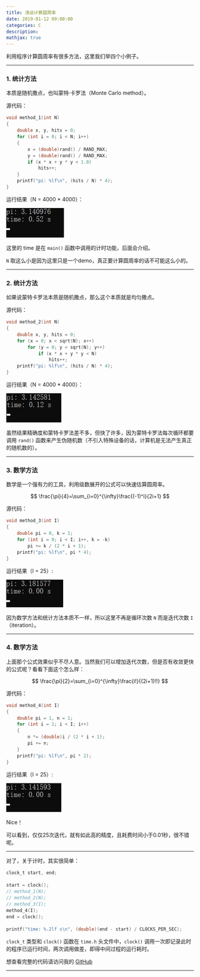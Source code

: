 ```yaml
---
title: 浅谈计算圆周率
date: 2019-01-12 09:00:00
categories: C
description: 
mathjax: true
---
```


利用程序计算圆周率有很多方法，这里我们举四个小例子。

---

### 1. 统计方法

本质是随机撒点，也叫蒙特·卡罗法（Monte Carlo method）。

源代码：

```c
void method_1(int N)
{
    double x, y, hits = 0;
    for (int i = 0; i < N; i++)
    {
        x = (double)rand() / RAND_MAX;
        y = (double)rand() / RAND_MAX;
        if (x * x + y * y < 1.0)
            hits++;
    }
    printf("pi: %lf\n", (hits / N) * 4);
}
```

运行结果（N = 4000 * 4000）：

![](浅谈计算圆周率/1.png)

这里的 time 是在 `main()` 函数中调用的计时功能，后面会介绍。

`N` 取这么小是因为这里只是一个demo，真正要计算圆周率的话不可能这么小的。

---

### 2. 统计方法

如果说蒙特卡罗法本质是随机撒点，那么这个本质就是均匀撒点。

源代码：

```c
void method_2(int N)
{
    double x, y, hits = 0;
    for (x = 0; x < sqrt(N); x++)
        for (y = 0; y < sqrt(N); y++)
            if (x * x + y * y < N)
                hits++;
    printf("pi: %lf\n", (hits / N) * 4);
}
```

运行结果（N = 4000 * 4000）：

![](浅谈计算圆周率/2.png)

虽然结果精确度和蒙特卡罗法差不多，但快了许多，因为蒙特卡罗法每次循环都要调用 `rand()` 函数来产生伪随机数（不引入特殊设备的话，计算机是无法产生真正的随机数的）。

---

### 3. 数学方法

数学是一个强有力的工具，利用级数展开的公式可以快速估算圆周率。

$$
\frac{\pi}{4}=\sum_{i=0}^{\infty}\frac{(-1)^i}{2i+1}
$$

源代码：

```c
void method_3(int I)
{
    double pi = 0, k = 1;
    for (int i = 0; i < I; i++, k = -k)
        pi += k / (2 * i + 1);
    printf("pi: %lf\n", pi * 4);
}
```

运行结果（I = 25）:

![](浅谈计算圆周率/3.png)

因为数学方法和统计方法本质不一样，所以这里不再是循环次数 `N` 而是迭代次数 `I` （iteration）。

---

### 4. 数学方法

上面那个公式效果似乎不尽人意。当然我们可以增加迭代次数，但是否有收敛更快的公式呢？看看下面这个怎么样：

$$
\frac{\pi}{2}=\sum_{i=0}^{\infty}\frac{i!}{(2i+1)!!}
$$

源代码：

```c
void method_4(int I)
{
    double pi = 1, n = 1;
    for (int i = 1; i < I; i++)
    {
        n *= (double)i / (2 * i + 1);
        pi += n;
    }
    printf("pi: %lf\n", pi * 2);
}
```

运行结果（I = 25）:

![](浅谈计算圆周率/4.png)

Nice！

可以看到，仅仅25次迭代，就有如此高的精度，且耗费时间小于0.01秒，很不错呢。

---

对了，关于计时，其实很简单：

```c
clock_t start, end;

start = clock();
// method_1(N);
// method_2(N);
// method_3(I);
method_4(I);
end = clock();

printf("time: %.2lf s\n", (double)(end - start) / CLOCKS_PER_SEC);
```

`clock_t` 类型和 `clock()` 函数在 `time.h` 头文件中，`clock()` 调用一次即记录此时的程序已运行时间，两次调用做差，即得中间过程的运行耗时。

想查看完整的代码请访问我的 [GitHub](https://github.com/chen-qingyu/C-Programs)

---
